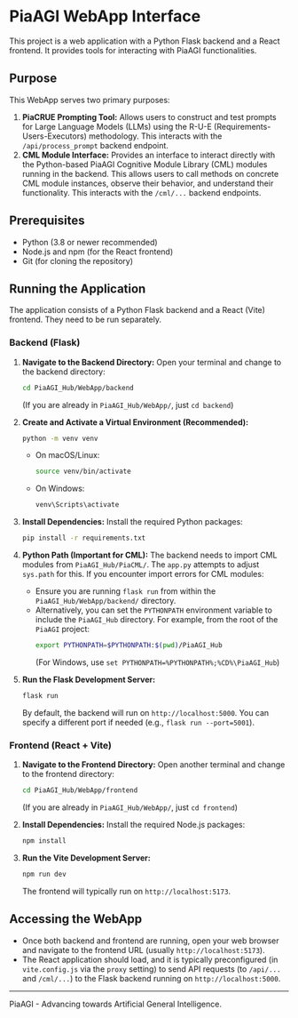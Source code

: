 # PiaAGI WebApp Interface

This project is a web application with a Python Flask backend and a React frontend. It provides tools for interacting with PiaAGI functionalities.

## Purpose

This WebApp serves two primary purposes:

1.  **PiaCRUE Prompting Tool:** Allows users to construct and test prompts for Large Language Models (LLMs) using the R-U-E (Requirements-Users-Executors) methodology. This interacts with the `/api/process_prompt` backend endpoint.
2.  **CML Module Interface:** Provides an interface to interact directly with the Python-based PiaAGI Cognitive Module Library (CML) modules running in the backend. This allows users to call methods on concrete CML module instances, observe their behavior, and understand their functionality. This interacts with the `/cml/...` backend endpoints.

## Prerequisites

*   Python (3.8 or newer recommended)
*   Node.js and npm (for the React frontend)
*   Git (for cloning the repository)

## Running the Application

The application consists of a Python Flask backend and a React (Vite) frontend. They need to be run separately.

### Backend (Flask)

1.  **Navigate to the Backend Directory:**
    Open your terminal and change to the backend directory:
    ```bash
    cd PiaAGI_Hub/WebApp/backend
    ```
    (If you are already in `PiaAGI_Hub/WebApp/`, just `cd backend`)

2.  **Create and Activate a Virtual Environment (Recommended):**
    ```bash
    python -m venv venv
    ```
    *   On macOS/Linux:
        ```bash
        source venv/bin/activate
        ```
    *   On Windows:
        ```bash
        venv\Scripts\activate
        ```

3.  **Install Dependencies:**
    Install the required Python packages:
    ```bash
    pip install -r requirements.txt
    ```

4.  **Python Path (Important for CML):**
    The backend needs to import CML modules from `PiaAGI_Hub/PiaCML/`. The `app.py` attempts to adjust `sys.path` for this. If you encounter import errors for CML modules:
    *   Ensure you are running `flask run` from within the `PiaAGI_Hub/WebApp/backend/` directory.
    *   Alternatively, you can set the `PYTHONPATH` environment variable to include the `PiaAGI_Hub` directory. For example, from the root of the `PiaAGI` project:
        ```bash
        export PYTHONPATH=$PYTHONPATH:$(pwd)/PiaAGI_Hub
        ```
        (For Windows, use `set PYTHONPATH=%PYTHONPATH%;%CD%\PiaAGI_Hub`)

5.  **Run the Flask Development Server:**
    ```bash
    flask run
    ```
    By default, the backend will run on `http://localhost:5000`. You can specify a different port if needed (e.g., `flask run --port=5001`).

### Frontend (React + Vite)

1.  **Navigate to the Frontend Directory:**
    Open another terminal and change to the frontend directory:
    ```bash
    cd PiaAGI_Hub/WebApp/frontend
    ```
    (If you are already in `PiaAGI_Hub/WebApp/`, just `cd frontend`)


2.  **Install Dependencies:**
    Install the required Node.js packages:
    ```bash
    npm install
    ```

3.  **Run the Vite Development Server:**
    ```bash
    npm run dev
    ```
    The frontend will typically run on `http://localhost:5173`.

## Accessing the WebApp

*   Once both backend and frontend are running, open your web browser and navigate to the frontend URL (usually `http://localhost:5173`).
*   The React application should load, and it is typically preconfigured (in `vite.config.js` via the `proxy` setting) to send API requests (to `/api/...` and `/cml/...`) to the Flask backend running on `http://localhost:5000`.

---

PiaAGI - Advancing towards Artificial General Intelligence.
